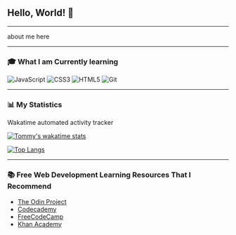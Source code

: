 ## Hello, World! 👋

---

about me here

---

### 🎓 What I am Currently learning
![JavaScript](https://img.shields.io/badge/javascript-%23323330.svg?style=for-the-badge&logo=javascript&logoColor=%23F7DF1E)
![CSS3](https://img.shields.io/badge/css3-%231572B6.svg?style=for-the-badge&logo=css3&logoColor=white)
![HTML5](https://img.shields.io/badge/html5-%23E34F26.svg?style=for-the-badge&logo=html5&logoColor=white)
![Git](https://img.shields.io/badge/git-%23F05033.svg?style=for-the-badge&logo=git&logoColor=white)

---

### 📊 My Statistics

<!--START_SECTION:waka-->
<!--END_SECTION:waka-->
  
<p>Wakatime automated activity tracker<p>
  
[![Tommy's wakatime stats](https://github-readme-stats.vercel.app/api/wakatime?username=michaelcoleman&custom_title=Wakatime%20Weekly%20Programming%20Time)](https://wakatime.com/@MichaelColeman)

[![Top Langs](https://github-readme-stats.vercel.app/api/top-langs/?username=michaelcoleman&layout=compact)](https://github.com/MichaelColeman?tab=repositories)

---

### 📚 Free Web Development Learning Resources That I Recommend

- [The Odin Project](https://www.theodinproject.com/)
- [Codecademy](https://www.codecademy.com/)
- [FreeCodeCamp](https://www.freecodecamp.org/)
- [Khan Academy](https://www.khanacademy.org/)


  
  
  
  
  
<!--
**MichaelColeman/MichaelColeman** is a ✨ _special_ ✨ repository because its `README.md` (this file) appears on your GitHub profile.

Here are some ideas to get you started:

- 🔭 I’m currently working on ...
- 🌱 I’m currently learning ...
- 👯 I’m looking to collaborate on ...
- 🤔 I’m looking for help with ...
- 💬 Ask me about ...
- 📫 How to reach me: ...
- 😄 Pronouns: ...
- ⚡ Fun fact: ...
-->
